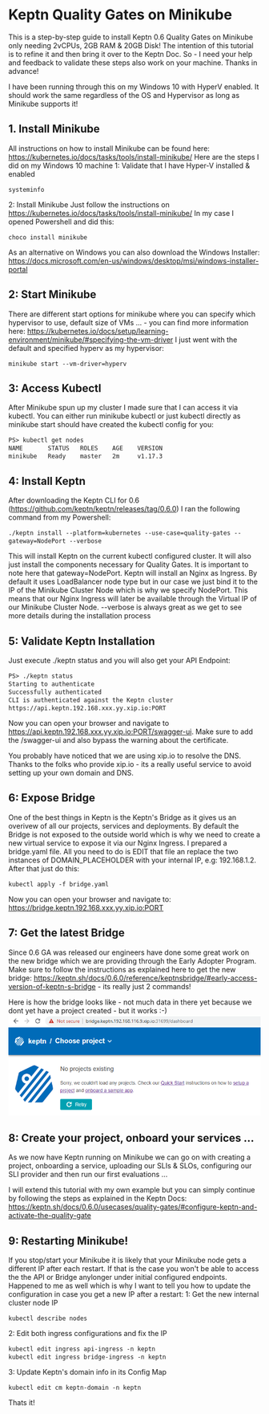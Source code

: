 # Keptn Quality Gates on Minikube

This is a step-by-step guide to install Keptn 0.6 Quality Gates on Minikube only needing 2vCPUs, 2GB RAM & 20GB Disk!
The intention of this tutorial is to refine it and then bring it over to the Keptn Doc. So - I need your help and feedback to validate these steps also work on your machine. Thanks in advance!

I have been running through this on my Windows 10 with HyperV enabled. It should work the same regardless of the OS and Hypervisor as long as Minikube supports it!

## 1. Install Minikube

All instructions on how to install Minikube can be found here: https://kubernetes.io/docs/tasks/tools/install-minikube/
Here are the steps I did on my Windows 10 machine
1: Validate that I have Hyper-V installed & enabled
```
systeminfo
```

2: Install Minikube
Just follow the instructions on https://kubernetes.io/docs/tasks/tools/install-minikube/
In my case I opened Powershell and did this:
```
choco install minikube
```
As an alternative on Windows you can also download the Windows Installer: https://docs.microsoft.com/en-us/windows/desktop/msi/windows-installer-portal 

## 2: Start Minikube

There are different start options for minikube where you can specify which hypervisor to use, default size of VMs ... - you can find more information here: https://kubernetes.io/docs/setup/learning-environment/minikube/#specifying-the-vm-driver 
I just went with the default and specified hyperv as my hypervisor:
```
minikube start --vm-driver=hyperv
```

## 3: Access Kubectl

After Minikube spun up my cluster I made sure that I can access it via kubectl. You can either run minikube kubectl or just kubectl directly as minikube start should have created the kubectl config for you:
```
PS> kubectl get nodes
NAME       STATUS   ROLES    AGE    VERSION
minikube   Ready    master   2m     v1.17.3
```

## 4: Install Keptn

After downloading the Keptn CLI for 0.6 (https://github.com/keptn/keptn/releases/tag/0.6.0) I ran the following command from my Powershell:
```
./keptn install --platform=kubernetes --use-case=quality-gates --gateway=NodePort --verbose
```

This will install Keptn on the current kubectl configured cluster. It will also just install the components necessary for Quality Gates.
It is important to note here that gateway=NodePort. Keptn will install an Nginx as Ingress. By default it uses LoadBalancer node type but in our case we just bind it to the IP of the Minikube Cluster Node which is why we specify NodePort. This means that our Nginx Ingress will later be available through the Virtual IP of our Minikube Cluster Node. --verbose is always great as we get to see more details during the installation process

## 5: Validate Keptn Installation

Just execute ./keptn status and you will also get your API Endpoint:
```
PS> ./keptn status
Starting to authenticate
Successfully authenticated
CLI is authenticated against the Keptn cluster https://api.keptn.192.168.xxx.yy.xip.io:PORT
```

Now you can open your browser and navigate to https://api.keptn.192.168.xxx.yy.xip.io:PORT/swagger-ui. Make sure to add the /swagger-ui and also bypass the warning about the certificate. 

You probably have noticed that we are using xip.io to resolve the DNS. Thanks to the folks who provide xip.io - its a really useful service to avoid setting up your own domain and DNS.

## 6: Expose Bridge

One of the best things in Keptn is the Keptn's Bridge as it gives us an overivew of all our projects, services and deployments. By default the Bridge is not exposed to the outside world which is why we need to create a new virtual service to expose it via our Nginx Ingress.
I prepared a bridge.yaml file. All you need to do is EDIT that file an replace the two instances of DOMAIN_PLACEHOLDER with your internal IP, e.g: 192.168.1.2.
After that just do this:
```
kubectl apply -f bridge.yaml
```

Now you can open your browser and navigate to: https://bridge.keptn.192.168.xxx.yy.xip.io:PORT

## 7: Get the latest Bridge

Since 0.6 GA was released our engineers have done some great work on the new bridge which we are providing through the Early Adopter Program. Make sure to follow the instructions as explained here to get the new bridge: https://keptn.sh/docs/0.6.0/reference/keptnsbridge/#early-access-version-of-keptn-s-bridge - its really just 2 commands!

Here is how the bridge looks like - not much data in there yet because we dont yet have a project created - but it works :-)
![](./emptybridgeafterinstall.png)

## 8: Create your project, onboard your services ...

As we now have Keptn running on Minikube we can go on with creating a project, onboarding a service, uploading our SLIs & SLOs, configuring our SLI provider and then run our first evaluations ...

I will extend this tutorial with my own example but you can simply continue by following the steps as explained in the Keptn Docs: https://keptn.sh/docs/0.6.0/usecases/quality-gates/#configure-keptn-and-activate-the-quality-gate

## 9: Restarting Minikube!

If you stop/start your Minikube it is likely that your Minikube node gets a different IP after each restart. If that is the case you won't be able to access the the API or Bridge anylonger under initial configured endpoints. Happened to me as well which is why I want to tell you how to update the configuration in case you get a new IP after a restart:
1: Get the new internal cluster node IP
```
kubectl describe nodes
```

2: Edit both ingress configurations and fix the IP
```
kubectl edit ingress api-ingress -n keptn
kubectl edit ingress bridge-ingress -n keptn
```

3: Update Keptn's domain info in its Config Map
```
kubectl edit cm keptn-domain -n keptn
```

Thats it! 